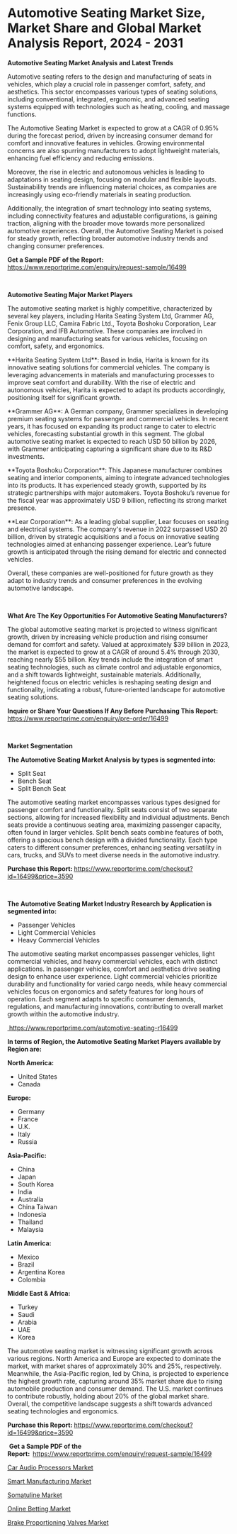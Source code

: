 <p><h1>Automotive Seating Market Size, Market Share and Global Market Analysis Report, 2024 - 2031</h1></p><p><strong>Automotive Seating Market Analysis and Latest Trends</strong></p>
<p><p>Automotive seating refers to the design and manufacturing of seats in vehicles, which play a crucial role in passenger comfort, safety, and aesthetics. This sector encompasses various types of seating solutions, including conventional, integrated, ergonomic, and advanced seating systems equipped with technologies such as heating, cooling, and massage functions. </p><p>The Automotive Seating Market is expected to grow at a CAGR of 0.95% during the forecast period, driven by increasing consumer demand for comfort and innovative features in vehicles. Growing environmental concerns are also spurring manufacturers to adopt lightweight materials, enhancing fuel efficiency and reducing emissions. </p><p>Moreover, the rise in electric and autonomous vehicles is leading to adaptations in seating design, focusing on modular and flexible layouts. Sustainability trends are influencing material choices, as companies are increasingly using eco-friendly materials in seating production. </p><p>Additionally, the integration of smart technology into seating systems, including connectivity features and adjustable configurations, is gaining traction, aligning with the broader move towards more personalized automotive experiences. Overall, the Automotive Seating Market is poised for steady growth, reflecting broader automotive industry trends and changing consumer preferences.</p></p>
<p><strong>Get a Sample PDF of the Report:&nbsp;</strong> <a href="https://www.reportprime.com/enquiry/request-sample/16499?utm_campaign=113&utm_medium=2&utm_source=Github&utm_content=ia&utm_term=23112024&utm_id=automotive-seating">https://www.reportprime.com/enquiry/request-sample/16499</a></p>
<p>&nbsp;</p>
<p><strong>Automotive Seating Major Market Players</strong></p>
<p><p>The automotive seating market is highly competitive, characterized by several key players, including Harita Seating System Ltd, Grammer AG, Fenix Group LLC, Camira Fabric Ltd., Toyota Boshoku Corporation, Lear Corporation, and IFB Automotive. These companies are involved in designing and manufacturing seats for various vehicles, focusing on comfort, safety, and ergonomics.</p><p>**Harita Seating System Ltd**: Based in India, Harita is known for its innovative seating solutions for commercial vehicles. The company is leveraging advancements in materials and manufacturing processes to improve seat comfort and durability. With the rise of electric and autonomous vehicles, Harita is expected to adapt its products accordingly, positioning itself for significant growth.</p><p>**Grammer AG**: A German company, Grammer specializes in developing premium seating systems for passenger and commercial vehicles. In recent years, it has focused on expanding its product range to cater to electric vehicles, forecasting substantial growth in this segment. The global automotive seating market is expected to reach USD 50 billion by 2026, with Grammer anticipating capturing a significant share due to its R&D investments.</p><p>**Toyota Boshoku Corporation**: This Japanese manufacturer combines seating and interior components, aiming to integrate advanced technologies into its products. It has experienced steady growth, supported by its strategic partnerships with major automakers. Toyota Boshoku’s revenue for the fiscal year was approximately USD 9 billion, reflecting its strong market presence.</p><p>**Lear Corporation**: As a leading global supplier, Lear focuses on seating and electrical systems. The company's revenue in 2022 surpassed USD 20 billion, driven by strategic acquisitions and a focus on innovative seating technologies aimed at enhancing passenger experience. Lear’s future growth is anticipated through the rising demand for electric and connected vehicles.</p><p>Overall, these companies are well-positioned for future growth as they adapt to industry trends and consumer preferences in the evolving automotive landscape.</p></p>
<p>&nbsp;</p>
<p><strong>What Are The Key Opportunities For Automotive Seating Manufacturers?</strong></p>
<p><p>The global automotive seating market is projected to witness significant growth, driven by increasing vehicle production and rising consumer demand for comfort and safety. Valued at approximately $39 billion in 2023, the market is expected to grow at a CAGR of around 5.4% through 2030, reaching nearly $55 billion. Key trends include the integration of smart seating technologies, such as climate control and adjustable ergonomics, and a shift towards lightweight, sustainable materials. Additionally, heightened focus on electric vehicles is reshaping seating design and functionality, indicating a robust, future-oriented landscape for automotive seating solutions.</p></p>
<p><strong>Inquire or Share Your Questions If Any Before Purchasing This Report:</strong> <a href="https://www.reportprime.com/enquiry/pre-order/16499?utm_campaign=113&utm_medium=2&utm_source=Github&utm_content=ia&utm_term=23112024&utm_id=automotive-seating">https://www.reportprime.com/enquiry/pre-order/16499</a></p>
<p>&nbsp;</p>
<p><strong>Market Segmentation</strong></p>
<p><strong>The Automotive Seating Market Analysis by types is segmented into:</strong></p>
<p><ul><li>Split Seat</li><li>Bench Seat</li><li>Split Bench Seat</li></ul></p>
<p><p>The automotive seating market encompasses various types designed for passenger comfort and functionality. Split seats consist of two separate sections, allowing for increased flexibility and individual adjustments. Bench seats provide a continuous seating area, maximizing passenger capacity, often found in larger vehicles. Split bench seats combine features of both, offering a spacious bench design with a divided functionality. Each type caters to different consumer preferences, enhancing seating versatility in cars, trucks, and SUVs to meet diverse needs in the automotive industry.</p></p>
<p><strong>Purchase this Report:&nbsp;</strong><a href="https://www.reportprime.com/checkout?id=16499&price=3590&utm_campaign=113&utm_medium=2&utm_source=Github&utm_content=ia&utm_term=23112024&utm_id=automotive-seating">https://www.reportprime.com/checkout?id=16499&price=3590</a></p>
<p>&nbsp;</p>
<p><strong>The Automotive Seating Market Industry Research by Application is segmented into:</strong></p>
<p><ul><li>Passenger Vehicles</li><li>Light Commercial Vehicles</li><li>Heavy Commercial Vehicles</li></ul></p>
<p><p>The automotive seating market encompasses passenger vehicles, light commercial vehicles, and heavy commercial vehicles, each with distinct applications. In passenger vehicles, comfort and aesthetics drive seating design to enhance user experience. Light commercial vehicles prioritize durability and functionality for varied cargo needs, while heavy commercial vehicles focus on ergonomics and safety features for long hours of operation. Each segment adapts to specific consumer demands, regulations, and manufacturing innovations, contributing to overall market growth within the automotive industry.</p></p>
<p><a href="https://www.reportprime.com/automotive-seating-r16499?utm_campaign=113&utm_medium=2&utm_source=Github&utm_content=ia&utm_term=23112024&utm_id=automotive-seating">&nbsp;https://www.reportprime.com/automotive-seating-r16499</a></p>
<p><strong>In terms of Region, the Automotive Seating Market Players available by Region are:</strong></p>
<p>
    <p> <strong> North America: </strong>
        <ul>
            <li>United States</li>
            <li>Canada</li>
        </ul>
        </p> 
    <p> <strong> Europe: </strong>
        <ul>
            <li>Germany</li>
            <li>France</li>
            <li>U.K.</li>
            <li>Italy</li>
            <li>Russia</li>
        </ul>
        </p> 
    <p> <strong> Asia-Pacific: </strong>
        <ul>
            <li>China</li>
            <li>Japan</li>
            <li>South Korea</li>
            <li>India</li>
            <li>Australia</li>
            <li>China Taiwan</li>
            <li>Indonesia</li>
            <li>Thailand</li>
            <li>Malaysia</li>
        </ul>
        </p> 
    <p> <strong> Latin America: </strong>
        <ul>
            <li>Mexico</li>
            <li>Brazil</li>
            <li>Argentina Korea</li>
            <li>Colombia</li>
        </ul>
        </p> 
    <p> <strong> Middle East & Africa: </strong>
        <ul>
            <li>Turkey</li>
            <li>Saudi</li>
            <li>Arabia</li>
            <li>UAE</li>
            <li>Korea</li>
        </ul>
    </p>
    </p>
<p><p>The automotive seating market is witnessing significant growth across various regions. North America and Europe are expected to dominate the market, with market shares of approximately 30% and 25%, respectively. Meanwhile, the Asia-Pacific region, led by China, is projected to experience the highest growth rate, capturing around 35% market share due to rising automobile production and consumer demand. The U.S. market continues to contribute robustly, holding about 20% of the global market share. Overall, the competitive landscape suggests a shift towards advanced seating technologies and ergonomics.</p></p>
<p><strong>Purchase this Report: </strong><a href="https://www.reportprime.com/checkout?id=16499&price=3590&utm_campaign=113&utm_medium=2&utm_source=Github&utm_content=ia&utm_term=23112024&utm_id=automotive-seating">https://www.reportprime.com/checkout?id=16499&price=3590</a></p>
<p>&nbsp;<strong>Get a Sample PDF of the Report:&nbsp;&nbsp;</strong><a href="https://www.reportprime.com/enquiry/request-sample/16499?utm_campaign=113&utm_medium=2&utm_source=Github&utm_content=ia&utm_term=23112024&utm_id=automotive-seating">https://www.reportprime.com/enquiry/request-sample/16499</a></p>
<p><strong></strong></p>
<p><p><a href="https://github.com/BellAuer/Market-Research-Report-List-1/blob/main/car-audio-processors-market.md?utm_campaign=113&utm_medium=2&utm_source=Github&utm_content=ia&utm_term=23112024&utm_id=automotive-seating">Car Audio Processors Market</a></p><p><a href="https://issuu.com/reportprime-2/docs/smart-manufacturing-market-size-203_62e68069db5a4f?utm_campaign=113&utm_medium=2&utm_source=Github&utm_content=ia&utm_term=23112024&utm_id=automotive-seating">Smart Manufacturing Market</a></p><p><a href="https://www.linkedin.com/pulse/value-segmentation-share-andanalysis-somatuline-market-projecting-uyddf?utm_campaign=113&utm_medium=2&utm_source=Github&utm_content=ia&utm_term=23112024&utm_id=automotive-seating">Somatuline Market</a></p><p><a href="https://issuu.com/reportprime-2/docs/online-betting-market-size-2030.ppt_51c5ee661a5f05?utm_campaign=113&utm_medium=2&utm_source=Github&utm_content=ia&utm_term=23112024&utm_id=automotive-seating">Online Betting Market</a></p><p><a href="https://github.com/SamiaChowdhury801/Market-Research-Report-List-1/blob/main/brake-proportioning-valves-market.md?utm_campaign=113&utm_medium=2&utm_source=Github&utm_content=ia&utm_term=23112024&utm_id=automotive-seating">Brake Proportioning Valves Market</a></p></p>